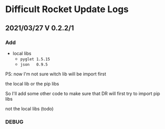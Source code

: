 # Difficult Rocket Update Logs

## 2021/03/27 V 0.2.2/1

### Add

- local libs
    - `pyglet 1.5.15`
    - `json   0.9.5`

PS: now I'm not sure witch lib will be import first

the local lib or the pip libs

So I'll add some other code to make sure that DR will first try to import pip libs

not the local libs (todo)

### DEBUG

